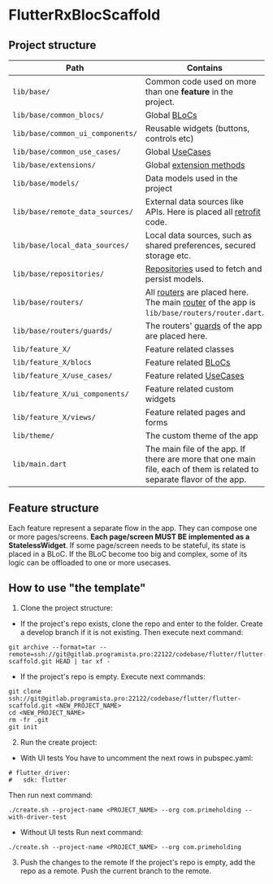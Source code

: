 # FlutterRxBlocScaffold

## Project structure

| Path | Contains |
| ------------ | ------------ |
| `lib/base/` | Common code used on more than one **feature** in the project. |
| `lib/base/common_blocs/` | Global [BLoCs](https://pub.dev/packages/rx_bloc#business-logic-layer---bloc) |
| `lib/base/common_ui_components/` | Reusable widgets (buttons, controls etc) |
| `lib/base/common_use_cases/` | Global [UseCases](https://pub.dev/packages/rx_bloc#shared-business-logic-layer---service) |
| `lib/base/extensions/` | Global [extension methods](https://dart.dev/guides/language/extension-methods) |
| `lib/base/models/` | Data models used in the project |
| `lib/base/remote_data_sources/` | External data sources like APIs. Here is placed all [retrofit](https://pub.dev/packages/retrofit) code. |
| `lib/base/local_data_sources/` | Local data sources, such as shared preferences, secured storage etc. |
| `lib/base/repositories/` | [Repositories](https://pub.dev/packages/rx_bloc#data-layer---repository) used to fetch and persist models.
| `lib/base/routers/` | All [routers](https://pub.dev/packages/auto_route#setup-and-usage) are placed here. The main [router](https://pub.dev/packages/auto_route#setup-and-usage) of the app is `lib/base/routers/router.dart`. |
| `lib/base/routers/guards/` | The routers' [guards](https://pub.dev/packages/auto_route#setup-and-usage) of the app are placed here. |
| `lib/feature_X/` | Feature related classes |
| `lib/feature_X/blocs` | Feature related [BLoCs](https://pub.dev/packages/rx_bloc#business-logic-layer---bloc) |
| `lib/feature_X/use_cases/` | Feature related [UseCases](https://pub.dev/packages/rx_bloc#shared-business-logic-layer---service) |
| `lib/feature_X/ui_components/` | Feature related custom widgets |
| `lib/feature_X/views/` | Feature related pages and forms |
| `lib/theme/` | The custom theme of the app |
| `lib/main.dart` | The main file of the app. If there are more that one main file, each of them is related to separate flavor of the app. |

## Feature structure

Each feature represent a separate flow in the app. They can compose one or more pages/screens. **Each page/screen MUST BE implemented as a StatelessWidget**. If some page/screen needs to be stateful, its state is placed in a BLoC. If the BLoC become too big and complex, some of its logic can be offloaded to one or more usecases.

## How to use "the template"
1. Clone the project structure:

  - If the project's repo exists, clone the repo and enter to the folder. Create a develop branch if it is not existing. Then execute next command:
  ```
  git archive --format=tar --remote=ssh://git@gitlab.programista.pro:22122/codebase/flutter/flutter-scaffold.git HEAD | tar xf -
  ```

  - If the project's repo is empty. Execute next commands:
  ```
  git clone ssh://git@gitlab.programista.pro:22122/codebase/flutter/flutter-scaffold.git <NEW_PROJECT_NAME>
  cd <NEW_PROJECT_NAME>
  rm -fr .git
  git init
  ```
  
2. Run the create project:

  - With UI tests
  You have to uncomment the next rows in pubspec.yaml:
  ```
  # flutter_driver:
  #   sdk: flutter
  ```
  Then run next command:
  ```
  ./create.sh --project-name <PROJECT_NAME> --org com.primeholding --with-driver-test
  ```
  
  - Without UI tests
  Run next command:
  ```
  ./create.sh --project-name <PROJECT_NAME> --org com.primeholding
  ```

3. Push the changes to the remote
If the project's repo is empty, add the repo as a remote.
Push the current branch to the remote.